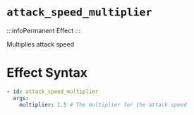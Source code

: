 # `attack_speed_multiplier`
:::infoPermanent Effect
:::

Multiplies attack speed

# Effect Syntax
```yaml
- id: attack_speed_multiplier
  args:
    multiplier: 1.5 # The multiplier for the attack speed
```